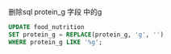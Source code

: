 删除sql protein_g 字段 中的g
```sql
UPDATE food_nutrition
SET protein_g = REPLACE(protein_g, 'g', '')
WHERE protein_g LIKE '%g';

```
